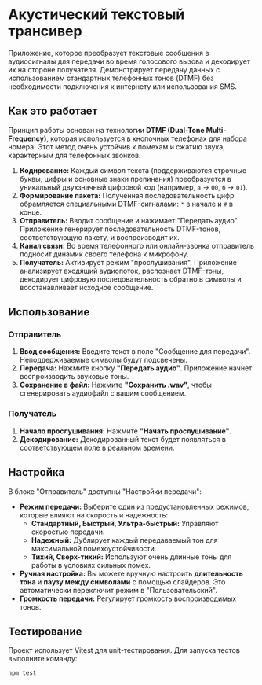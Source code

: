 # Акустический текстовый трансивер

Приложение, которое преобразует текстовые сообщения в аудиосигналы для передачи во время голосового вызова и декодирует их на стороне получателя. Демонстрирует передачу данных с использованием стандартных телефонных тонов (DTMF) без необходимости подключения к интернету или использования SMS.

## Как это работает

Принцип работы основан на технологии **DTMF (Dual-Tone Multi-Frequency)**, которая используется в кнопочных телефонах для набора номера. Этот метод очень устойчив к помехам и сжатию звука, характерным для телефонных звонков.

1.  **Кодирование:** Каждый символ текста (поддерживаются строчные буквы, цифры и основные знаки препинания) преобразуется в уникальный двухзначный цифровой код (например, `а` -> `00`, `б` -> `01`).
2.  **Формирование пакета:** Полученная последовательность цифр обрамляется специальными DTMF-сигналами: `*` в начале и `#` в конце.
3.  **Отправитель:** Вводит сообщение и нажимает "Передать аудио". Приложение генерирует последовательность DTMF-тонов, соответствующую пакету, и воспроизводит их.
4.  **Канал связи:** Во время телефонного или онлайн-звонка отправитель подносит динамик своего телефона к микрофону.
5.  **Получатель:** Активирует режим "прослушивания". Приложение анализирует входящий аудиопоток, распознает DTMF-тоны, декодирует цифровую последовательность обратно в символы и восстанавливает исходное сообщение.

## Использование

### Отправитель

1.  **Ввод сообщения:** Введите текст в поле "Сообщение для передачи". Неподдерживаемые символы будут подсвечены.
2.  **Передача:** Нажмите кнопку **"Передать аудио"**. Приложение начнет воспроизводить звуковые тоны.
3.  **Сохранение в файл:** Нажмите **"Сохранить .wav"**, чтобы сгенерировать аудиофайл с вашим сообщением.

### Получатель

1.  **Начало прослушивания:** Нажмите **"Начать прослушивание"**.
2.  **Декодирование:** Декодированный текст будет появляться в соответствующем поле в реальном времени.

## Настройка

В блоке "Отправитель" доступны "Настройки передачи":

*   **Режим передачи:** Выберите один из предустановленных режимов, которые влияют на скорость и надежность:
    *   **Стандартный, Быстрый, Ультра-быстрый:** Управляют скоростью передачи.
    *   **Надежный:** Дублирует каждый передаваемый тон для максимальной помехоустойчивости.
    *   **Тихий, Сверх-тихий:** Используют очень длинные тоны для работы в условиях сильных помех.
*   **Ручная настройка:** Вы можете вручную настроить **длительность тона** и **паузу между символами** с помощью слайдеров. Это автоматически переключит режим в "Пользовательский".
*   **Громкость передачи:** Регулирует громкость воспроизводимых тонов.

## Тестирование

Проект использует Vitest для unit-тестирования. Для запуска тестов выполните команду:
```bash
npm test
```
